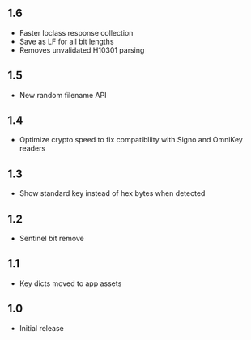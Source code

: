 ## 1.6
 - Faster loclass response collection
 - Save as LF for all bit lengths
 - Removes unvalidated H10301 parsing
## 1.5
 - New random filename API
## 1.4
 - Optimize crypto speed to fix compatibliity with Signo and OmniKey readers
## 1.3
 - Show standard key instead of hex bytes when detected
## 1.2
 - Sentinel bit remove
## 1.1
 - Key dicts moved to app assets 
## 1.0
 - Initial release
